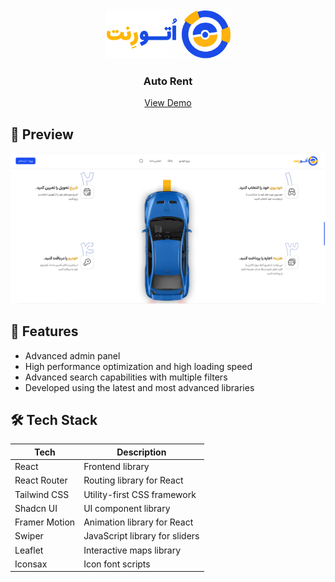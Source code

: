 <div align="center">
  <a href="https://m7a1s.github.io/AutoRent/">
    <img src="./src/assets/icons/Logo.webp" width="200" alt="Auto Rent Logo" />
  </a>
</div>

<h3 align="center">Auto Rent</h3>

<p align="center">
  <a href="https://m7a1s.github.io/AutoRent/" style="margin: 0 10px;">View Demo</a>
</p>

## 📸 Preview
![screenshot](./src/assets/icons/preview.png)

## 🚀 Features

- Advanced admin panel  
- High performance optimization and high loading speed  
- Advanced search capabilities with multiple filters  
- Developed using the latest and most advanced libraries  

## 🛠️ Tech Stack

| Tech          | Description                 |
| ------------- | --------------------------- |
| React         | Frontend library            |
| React Router  | Routing library for React   |
| Tailwind CSS  | Utility-first CSS framework |
| Shadcn UI     | UI component library        |
| Framer Motion | Animation library for React |
| Swiper        | JavaScript library for sliders |
| Leaflet       | Interactive maps library |
| Iconsax       | Icon font scripts           |
